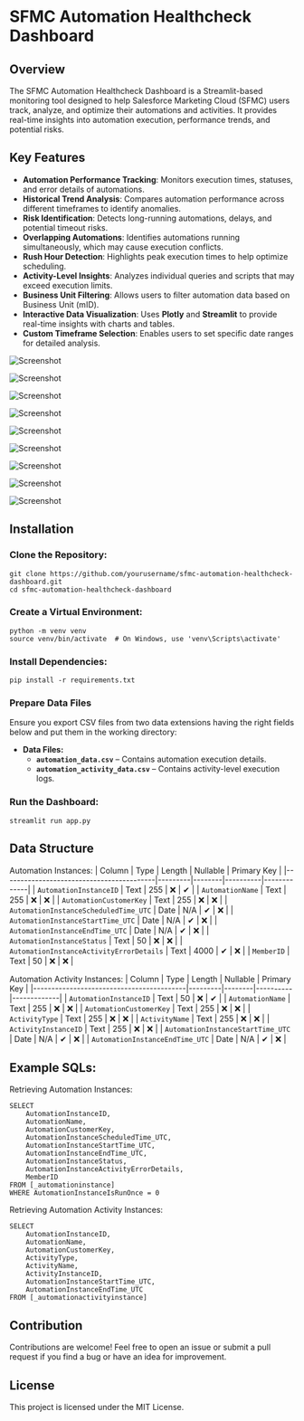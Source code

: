 # SFMC Automation Healthcheck Dashboard
## Overview

The SFMC Automation Healthcheck Dashboard is a Streamlit-based monitoring tool designed to help Salesforce Marketing Cloud (SFMC) users track, analyze, and optimize their automations and activities. It provides real-time insights into automation execution, performance trends, and potential risks.

## Key Features

- **Automation Performance Tracking**: Monitors execution times, statuses, and error details of automations.
- **Historical Trend Analysis**: Compares automation performance across different timeframes to identify anomalies.
- **Risk Identification**: Detects long-running automations, delays, and potential timeout risks.
- **Overlapping Automations**: Identifies automations running simultaneously, which may cause execution conflicts.
- **Rush Hour Detection**: Highlights peak execution times to help optimize scheduling.
- **Activity-Level Insights**: Analyzes individual queries and scripts that may exceed execution limits.
- **Business Unit Filtering**: Allows users to filter automation data based on Business Unit (mID).
- **Interactive Data Visualization**: Uses **Plotly** and **Streamlit** to provide real-time insights with charts and tables.
- **Custom Timeframe Selection**: Enables users to set specific date ranges for detailed analysis.

![Screenshot](/screenshots/1.png)

![Screenshot](/screenshots/2.png)

![Screenshot](/screenshots/3.png)

![Screenshot](/screenshots/4.png)

![Screenshot](/screenshots/5.png)

![Screenshot](/screenshots/6.png)

![Screenshot](/screenshots/7.png)

![Screenshot](/screenshots/8.png)

![Screenshot](/screenshots/9.png)

## Installation
### Clone the Repository:

```
git clone https://github.com/yourusername/sfmc-automation-healthcheck-dashboard.git
cd sfmc-automation-healthcheck-dashboard
```
### Create a Virtual Environment:
```
python -m venv venv
source venv/bin/activate  # On Windows, use 'venv\Scripts\activate'
```
### Install Dependencies:
```
pip install -r requirements.txt
```
### Prepare Data Files

Ensure you export CSV files from two data extensions having the right fields below and put them in the working directory:

- **Data Files:**
  - **`automation_data.csv`** – Contains automation execution details.
  - **`automation_activity_data.csv`** – Contains activity-level execution logs.

### Run the Dashboard:
```
streamlit run app.py
```

## Data Structure 

Automation Instances:
| Column                                   | Type    | Length | Nullable | Primary Key |
|------------------------------------------|---------|--------|----------|-------------|
| `AutomationInstanceID`                   | Text  | 255     | ❌       | ✔          |
| `AutomationName`                         | Text  | 255    | ❌       | ❌           |
| `AutomationCustomerKey`                  | Text  | 255    | ❌       | ❌           |
| `AutomationInstanceScheduledTime_UTC`    | Date | N/A    | ✔       | ❌          |
| `AutomationInstanceStartTime_UTC`        | Date | N/A    | ✔       | ❌          |
| `AutomationInstanceEndTime_UTC`          | Date | N/A    | ✔       | ❌          |
| `AutomationInstanceStatus`               | Text  | 50     | ❌       | ❌          |
| `AutomationInstanceActivityErrorDetails` | Text  | 4000   | ✔       | ❌          |
| `MemberID`                               | Text  | 50     | ❌       | ❌          |

Automation Activity Instances:
| Column                                   | Type    | Length | Nullable | Primary Key |
|------------------------------------------|---------|--------|----------|-------------|
| `AutomationInstanceID`                   | Text  | 50     | ❌       | ✔          |
| `AutomationName`                         | Text  | 255    | ❌       | ❌           |
| `AutomationCustomerKey`                  | Text  | 255    | ❌       | ❌           |
| `ActivityType`                           | Text  | 255    | ❌       | ❌           |
| `ActivityName`                           | Text  | 255    | ❌       | ❌           |
| `ActivityInstanceID`                     | Text  | 255    | ❌       | ❌           |
| `AutomationInstanceStartTime_UTC`        | Date | N/A    | ✔       | ❌          |
| `AutomationInstanceEndTime_UTC`          | Date | N/A    | ✔       | ❌          |


## Example SQLs:

Retrieving Automation Instances:

```
SELECT 
    AutomationInstanceID, 
    AutomationName, 
    AutomationCustomerKey, 
    AutomationInstanceScheduledTime_UTC, 
    AutomationInstanceStartTime_UTC, 
    AutomationInstanceEndTime_UTC, 
    AutomationInstanceStatus, 
    AutomationInstanceActivityErrorDetails, 
    MemberID
FROM [_automationinstance]
WHERE AutomationInstanceIsRunOnce = 0

```
Retrieving Automation Activity Instances:
```
SELECT 
    AutomationInstanceID, 
    AutomationName, 
    AutomationCustomerKey, 
    ActivityType, 
    ActivityName, 
    ActivityInstanceID, 
    AutomationInstanceStartTime_UTC, 
    AutomationInstanceEndTime_UTC
FROM [_automationactivityinstance]
```

## Contribution

Contributions are welcome! Feel free to open an issue or submit a pull request if you find a bug or have an idea for improvement.

## License

This project is licensed under the MIT License.
